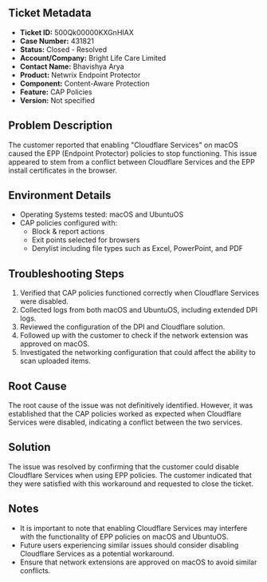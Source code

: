 ## Ticket Metadata
- **Ticket ID:** 500Qk00000KXGnHIAX
- **Case Number:** 431821
- **Status:** Closed - Resolved
- **Account/Company:** Bright Life Care Limited
- **Contact Name:** Bhavishya Arya
- **Product:** Netwrix Endpoint Protector
- **Component:** Content-Aware Protection
- **Feature:** CAP Policies
- **Version:** Not specified

## Problem Description
The customer reported that enabling "Cloudflare Services" on macOS caused the EPP (Endpoint Protector) policies to stop functioning. This issue appeared to stem from a conflict between Cloudflare Services and the EPP install certificates in the browser.

## Environment Details
- Operating Systems tested: macOS and UbuntuOS
- CAP policies configured with:
  - Block & report actions
  - Exit points selected for browsers
  - Denylist including file types such as Excel, PowerPoint, and PDF

## Troubleshooting Steps
1. Verified that CAP policies functioned correctly when Cloudflare Services were disabled.
2. Collected logs from both macOS and UbuntuOS, including extended DPI logs.
3. Reviewed the configuration of the DPI and Cloudflare solution.
4. Followed up with the customer to check if the network extension was approved on macOS.
5. Investigated the networking configuration that could affect the ability to scan uploaded items.

## Root Cause
The root cause of the issue was not definitively identified. However, it was established that the CAP policies worked as expected when Cloudflare Services were disabled, indicating a conflict between the two services.

## Solution
The issue was resolved by confirming that the customer could disable Cloudflare Services when using EPP policies. The customer indicated that they were satisfied with this workaround and requested to close the ticket.

## Notes
- It is important to note that enabling Cloudflare Services may interfere with the functionality of EPP policies on macOS and UbuntuOS.
- Future users experiencing similar issues should consider disabling Cloudflare Services as a potential workaround.
- Ensure that network extensions are approved on macOS to avoid similar conflicts.